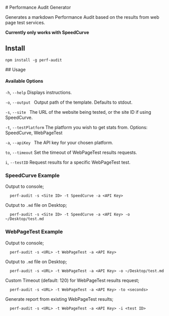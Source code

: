 # Performance Audit Generator

Generates a markdown Performance Audit based on the results from web page test services.

**Currently only works with SpeedCurve**
## Install

`npm install -g perf-audit`

## Usage

#### Available Options
  `-h`, `--help`          Displays instructions.

  `-o`, `--output `       Output path of the template. Defaults to stdout.

  `-s`, `--site `         The URL of the website being tested, or the site ID if using SpeedCurve.

  `-t`, `--testPlatform`  The platform you wish to get stats from. Options: SpeedCurve, WebPageTest

  `-a`, `--apiKey `       The API key for your chosen platform.

  `to`, `--timeout`  Set the timeout of WebPageTest results requests.

  `i`, `--testID` Request results for a specific WebPageTest test.

### SpeedCurve Example

  Output to console;

  ```
    perf-audit -s <Site ID> -t SpeedCurve -a <API Key>
  ```

  Output to `.md` file on Desktop;
  ```
    perf-audit -s <Site ID> -t SpeedCurve -a <API Key> -o ~/Desktop/test.md
  ```

### WebPageTest Example

  Output to console;

  ```
    perf-audit -s <URL> -t WebPageTest -a <API Key>
  ```

  Output to `.md` file on Desktop;
  ```
    perf-audit -s <URL> -t WebPageTest -a <API Key> -o ~/Desktop/test.md
  ```

  Custom Timeout (default: 120) for WebPageTest results request;

  ```
    perf-audit -s <URL> -t WebPageTest -a <API Key> -to <seconds>
  ```

  Generate report from existing WebPageTest results;

  ```
    perf-audit -s <URL> -t WebPageTest -a <API Key> -i <test ID>
  ```
